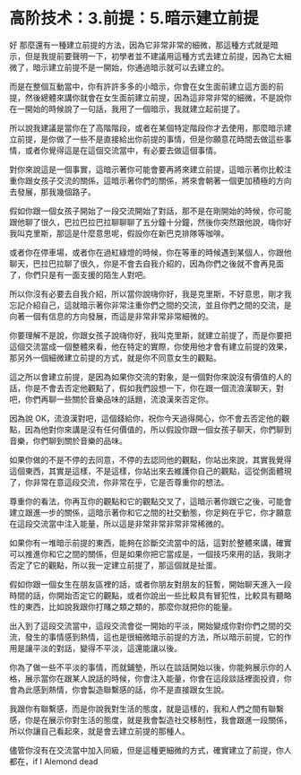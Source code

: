 # 高阶技术：3.前提：5.暗示建立前提

好 那麼還有一種建立前提的方法，因為它非常非常的細微，那這種方式就是暗示，但是我提前要聲明一下，初學者並不建議用這種方式去建立前提，因為它太細微了，暗示建立前提不是一開始，你通過暗示就可以去建立的。

而是在整個互動當中，你有許許多多的小暗示，你會在女生面前建立這方面的前提，然後總體來講你就會在女生面前建立前提，因為這非常非常的細微，不是說你在一開始的時候說了一句話，我用了一個暗示，我就建立起前提了。

所以說我建議是當你在了高階階段，或者在某個特定階段你才去使用，那麼暗示建立前提，是你做了一些不是直接給出你前提的事情，但是你願意花時間去做這些事情，或者你覺得這是在這個交流當中，有必要去做這個事情。

對你來說這是一個事實，這暗示著你可能會要再將來建立前提，這暗示著你比較注重你跟女孩子交流的關係，這暗示著你們的關係，將來會朝著一個更加積極的方向去發展，那我幾個路子。

假如你跟一個女孩子開始了一段交流開始了對話，那不是在剛開始的時候，你可能跟他聊了很久，巴拉巴拉巴拉聊聊聊了五分鐘十分鐘，然後你突然跟他說，嗨你好我叫克里斯，那這是什麼意思呢，假設你在新巴克排隊等咖啡。

或者你在停車場，或者你在過紅綠燈的時候，你在等車的時候遇到某個人，你跟他聊天，巴拉巴拉聊了很久，你是不會去自我介紹的，因為你們之後就不會再見面了，你們只是有一面支援的陌生人對吧。

所以你沒有必要去自我介紹，所以當你說嗨你好，我是克里斯，不好意思，剛才我忘記介紹自己，這就暗示著你非常注重你們之間的交流，並且你們之間的交流，是向著一個有信息的方向發展，而這是非常非常非常細微的。

你要理解不是說，你跟女孩子說嗨你好，我叫克里斯，就建立前提了，而是你要把這個交流當成一個整體來看，他在特定的實際，你使用他才會有建立前提的效果，那另外一個細微建立前提的方式，就是你不同意女生的觀點。

這之所以會建立前提，是因為如果你交流的對象，是一個對你來說沒有價值的人的話，你是不會去否定他觀點了，假如我們設想一下，你在跟一個流浪漢聊天，對吧，你們再聊一些關於音樂品味的話題，流浪漢來否定你。

因為說 OK，流浪漢對吧，這個錢給你，祝你今天過得開心，你不會去否定他的觀點，因為他對你來講是沒有任何價值的，所以假設你跟一個女孩子聊天，你們聊到音樂，你們聊到關於音樂的品味。

如果你做的不是不停的去同意，不停的去認同他的觀點，你站出來說，其實我覺得這個東西，其實是這樣，不是這樣，你站出來去維護你自己的觀點，這從側面體現了，你非常在意這段交流，你非常在乎，它是否尊重你的想法。

尊重你的看法，你再互你的觀點和它的觀點交叉了，這暗示著你跟它之後，可能會建立跟進一步的關係，這暗示著你和它之間的社交動態，你足夠在乎它，你才願意在這段交流當中注入能量，所以這是非常非常非常非常稀微的。

如果你有一堆暗示前提的東西，能夠在診斷交流當中的話，這對於整體來講，確實可以推進你和它之間的關係，但是如果你把它當成是，一個技巧來用的話，我剛才否定了它的觀點，所以我一定建立前提了，那這個就是扯蛋。

假如你跟一個女生在朋友區裡的話，或者你朋友對朋友的狂暫，開始聊天進入一段時間的話，你開始否定它的觀點，或者你說出一些比較具有冒犯性，比較具有聽略性的東西，比如說我跟你打賭之類之類的，那麼你就把你的能量。

出入到了這段交流當中，這段交流會從一開始的平淡，開始變成你對你們之間的交流，發生的事情感到熱情，這也是很細微暗示前提的方法，所以暗示前提，它的作用是讓平淡的對話，變得不平淡，這還能讓以後。

你為了做一些不平淡的事情，而就鋪墊，所以在談話開始以後，你能夠展示你的人格，展示當你在跟某人說話的時候，你會注入能量，你會在這段談話裡面投資，你會為此感到熱情，你會製造聯繫感的話，你不是直接跟女生說。

我跟你有聯繫感，而是你說我對生活的態度，就是這樣的，我和人們之間有聯繫感，你是在展示你對生活的態度，就是我會製造社交移制性，我會跟進一段關係，所以你讓自己看起來，就是會去建立前提的那種人。

儘管你沒有在交流當中加入同級，但是這種更細微的方式，確實建立了前提，你人都在，if I Alemond dead